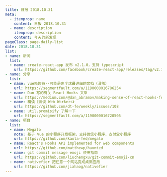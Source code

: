 ```yaml
---
title: 日报 2018.10.31
meta:
  - itemprop: name
    content: 日报 2018.10.31
  - name: description
    itemprop: description
    content: 今天的新发现
pageClass: page-daily-list
date: 2018.10.31
list:
- name: 新闻
  list:
  - name: create-react-app 发布 v2.1.0，支持 typescript
    url: https://github.com/facebook/create-react-app/releases/tag/v2.1.0
- name: 分享
  list:
  - name: vue修饰符--可能是东半球最详细的文档（滑稽）
    url: https://segmentfault.com/a/1190000016786254
  - name: Dan 写的有关 React Hooks 文章
    url: https://medium.com/@dan_abramov/making-sense-of-react-hooks-fdbde8803889
  - name: 精读《谈谈 Web Workers》
    url: https://github.com/dt-fe/weekly/issues/108
  - name: util.promisify 了解一下
    url: https://segmentfault.com/a/1190000016720505
- name: 项目
  list:
  - name: Megalo
    note: 基于 Vue 的小程序开发框架，支持微信小程序，支付宝小程序
    url: https://github.com/kaola-fed/megalo
  - name: React's Hooks API implemented for web components
    url: https://github.com/matthewp/haunted
  - name: git commit message emoji 使用指南
    url: https://github.com/liuchengxu/git-commit-emoji-cn
  - name: nativefier 把任意一个网站变成桌面应用
    url: https://github.com/jiahaog/nativefier
---
```


<daily-list v-bind="$page.frontmatter"/>